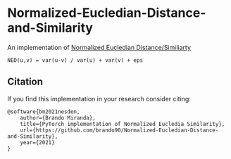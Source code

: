 # Normalized-Eucledian-Distance-and-Similarity

An implementation of [Normalized Eucledian Distance/Similiarty](https://stats.stackexchange.com/questions/136232/definition-of-normalized-euclidean-distance)

```
NED(u,v) = var(u-v) / var(u) + var(v) + eps
```

## Citation
If you find this implementation in your research consider citing:

```
@software{bm2021nesden,
    author={Brando Miranda},
    title={PyTorch implementation of Normalized Eucledia Similarity},
    url={https://github.com/brando90/Normalized-Eucledian-Distance-and-Similarity},
    year={2021}
}
```
